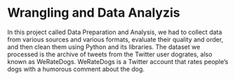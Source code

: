 # Wrangling and  Data Analyzis
 In this project called Data Preparation and Analysis, we had to collect data from various sources and various formats, evaluate their quality and order, and then clean them using Python and its libraries. The dataset we processed is the archive of tweets from the Twitter user dogrates, also known as WeRateDogs. WeRateDogs is a Twitter account that rates people’s dogs with a humorous comment about the dog.
